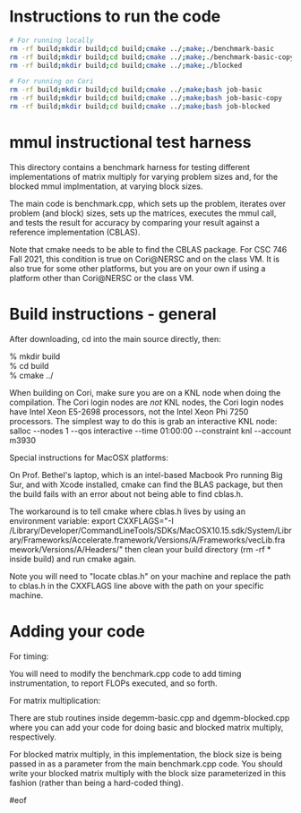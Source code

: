 # Instructions to run the code
```bash
# For running locally
rm -rf build;mkdir build;cd build;cmake ../;make;./benchmark-basic
rm -rf build;mkdir build;cd build;cmake ../;make;./benchmark-basic-copy
rm -rf build;mkdir build;cd build;cmake ../;make;./blocked

# For running on Cori
rm -rf build;mkdir build;cd build;cmake ../;make;bash job-basic
rm -rf build;mkdir build;cd build;cmake ../;make;bash job-basic-copy
rm -rf build;mkdir build;cd build;cmake ../;make;bash job-blocked
```

# mmul instructional test harness

This directory contains a benchmark harness for testing different implementations of
matrix multiply for varying problem sizes and, for the blocked mmul implmentation,
at varying block sizes.

The main code is benchmark.cpp, which sets up the problem, iterates over problem
(and block) sizes, sets up the matrices, executes the mmul call, and tests the
result for accuracy by comparing your result against a reference implementation (CBLAS).

Note that cmake needs to be able to find the CBLAS package. For CSC 746 Fall 2021,
this condition is true on Cori@NERSC and on the class VM. It is also true for some
other platforms, but you are on your own if using a platform other than Cori@NERSC
or the class VM.

# Build instructions - general

After downloading, cd into the main source directly, then:

% mkdir build  
% cd build  
% cmake ../  

When building on Cori, make sure you are on a KNL node when doing the compilation. The
Cori login nodes are *not* KNL nodes, the Cori login nodes have Intel Xeon E5-2698
processors, not the Intel Xeon Phi 7250 processors.  The simplest way to do this is
grab an interactive KNL node:
salloc --nodes 1 --qos interactive --time 01:00:00 --constraint knl --account m3930


Special instructions for MacOSX platforms:

On Prof. Bethel's laptop, which is an intel-based Macbook Pro running Big Sur, and
with Xcode installed, cmake can find the BLAS package, but then the build fails with
an error about not being able to find cblas.h.

The workaround is to tell cmake where cblas.h lives by using an environment variable:
export CXXFLAGS="-I /Library/Developer/CommandLineTools/SDKs/MacOSX10.15.sdk/System/Library/Frameworks/Accelerate.framework/Versions/A/Frameworks/vecLib.framework/Versions/A/Headers/"
then clean your build directory (rm -rf * inside build) and run cmake again. 

Note you will need to "locate cblas.h" on your machine and replace the path to cblas.h
in the CXXFLAGS line above with the path on your specific machine.

# Adding your code

For timing:

You will need to modify the benchmark.cpp code to add timing instrumentation, to 
report FLOPs executed, and so forth.


For matrix multiplication:

There are stub routines inside degemm-basic.cpp and dgemm-blocked.cpp where you can
add your code for doing basic and blocked matrix multiply, respectively.

For blocked matrix multiply, in this implementation, the block size is being passed in as
a parameter from the main benchmark.cpp code. You should write your blocked matrix multiply
with the block size parameterized in this fashion (rather than being a hard-coded thing). 

#eof
